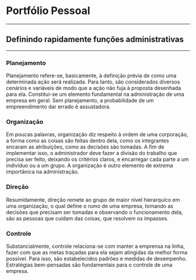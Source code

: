 # Portfólio Pessoal
----
## Definindo rapidamente funções administrativas
----
### Planejamento 
Planejamento refere-se, basicamente, à definição prévia de como uma determinada ação será realizada. Para tanto, são considerados diversos cenários e variáveis de modo que a ação não fuja à proposta desenhada para ela. Constitui-se um elemento fundamental na administração de uma empresa em geral. Sem planejamento, a probabilidade de um empreendimento dar errado é assustadora.    

### Organização 
Em poucas palavras, organização diz respeito à ordem de uma corporação, a forma como as coisas são feitas dentro dela, como os integrantes encaram as atribuições, como as decisões são tomadas. A fim de implementar isso, o administrador deve fazer a divisão do trabalho que precisa ser feito, deixando os critérios claros, e encarregar cada parte a um indivíduo ou a um grupo. A organização é outro elemento de extrema importânica na administração.

### Direção
Resumidamente, direção remete ao grupo de maior nível hierarquíco em uma organização, o qual define o rumo de uma empresa, tomando as decisões que precisam ser tomadas e observando o funcionamento dela, são as pessoas que cuidam das coisas, que resolvem os impasses. 

### Controle
Substancialmente, controle relaciona-se com manter a emprensa na linha, fazer com que as metas traçadas para ela sejam atingidas da melhor forma possível. Para isso, são estabelecidos padrões e medidas de desempenho. Estratégias bem-pensadas são fundamentais para o controle de uma empresa.      
